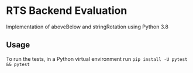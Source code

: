 # RTS Backend Evaluation
Implementation of aboveBelow and stringRotation using Python 3.8

## Usage
To run the tests, in a Python virtual environment run
`pip install -U pytest && pytest`
